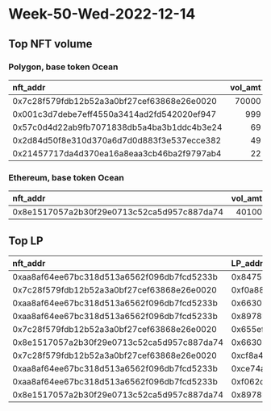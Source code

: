 # Week-50-Wed-2022-12-14 
## Top NFT volume
### Polygon, base token Ocean
| nft_addr                                   |   vol_amt |   vol_perc |
|:-------------------------------------------|----------:|-----------:|
| 0x7c28f579fdb12b52a3a0bf27cef63868e26e0020 |     70000 | 98.2925    |
| 0x001c3d7debe7eff4550a3414ad2fd542020ef947 |       999 |  1.40277   |
| 0x57c0d4d22ab9fb7071838db5a4ba3b1ddc4b3e24 |        69 |  0.0968883 |
| 0x2d84d50f8e310d370a6d7d0d883f3e537ecce382 |        49 |  0.0688048 |
| 0x21457717da4d370ea16a8eaa3cb46ba2f9797ab4 |        22 |  0.0308919 |

### Ethereum, base token Ocean
| nft_addr                                   |   vol_amt |   vol_perc |
|:-------------------------------------------|----------:|-----------:|
| 0x8e1517057a2b30f29e0713c52ca5d957c887da74 |     40100 |        100 |
## Top LP
| nft_addr                                   | LP_addr                                    |       allocation | LP_addr_label   |
|:-------------------------------------------|:-------------------------------------------|-----------------:|:----------------|
| 0xaa8af64ee67bc318d513a6562f096db7fcd5233b | 0x8475b523b5fa2db7b77eb5f14edabdefc2102698 |      1.20008e+06 | psdn            |
| 0x7c28f579fdb12b52a3a0bf27cef63868e26e0020 | 0xf0a8802509421df907188434d4fc230cf9271672 | 536883           | shrimp1         |
| 0xaa8af64ee67bc318d513a6562f096db7fcd5233b | 0x663052ad99b85a8c35040c4fd1cc87620f4b61f1 | 288577           | shrimp3         |
| 0xaa8af64ee67bc318d513a6562f096db7fcd5233b | 0x8978be1b2082d10ea95533d2897ddab53afb97e9 | 190313           | unknown         |
| 0x7c28f579fdb12b52a3a0bf27cef63868e26e0020 | 0x655efe6eb2021b8cefe22794d90293aec37bb325 | 176982           | unknown         |
| 0x8e1517057a2b30f29e0713c52ca5d957c887da74 | 0x663052ad99b85a8c35040c4fd1cc87620f4b61f1 | 159215           | shrimp3         |
| 0x7c28f579fdb12b52a3a0bf27cef63868e26e0020 | 0xcf8a4b99640defaf99acae9d770dec9dff37927d | 153857           | shrimp2         |
| 0xaa8af64ee67bc318d513a6562f096db7fcd5233b | 0xce74a5886ea7a8a675d8fb5fc11a697a23fe1dc8 | 120559           | unknown         |
| 0xaa8af64ee67bc318d513a6562f096db7fcd5233b | 0xf062d1b3f658ad32f7896a76807b05ba7a9e7720 | 113946           | unknown         |
| 0x8e1517057a2b30f29e0713c52ca5d957c887da74 | 0x8978be1b2082d10ea95533d2897ddab53afb97e9 | 102872           | unknown         |


